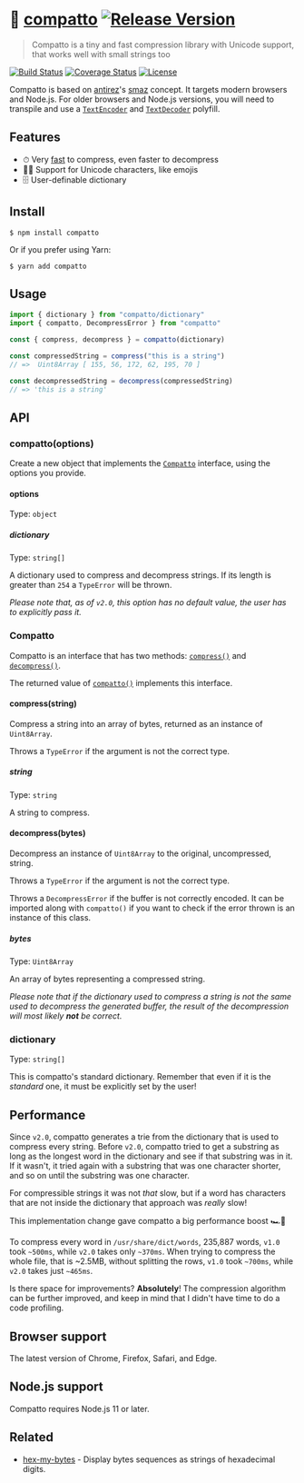 # 📮 [compatto](https://github.com/macarie/compatto) [![Release Version](https://img.shields.io/npm/v/compatto.svg?label=&color=0080FF)](https://www.npmjs.com/package/compatto)

> Compatto is a tiny and fast compression library with Unicode support, that works well with small strings too

[![Build Status](https://img.shields.io/travis/com/macarie/compatto)](https://travis-ci.com/macarie/compatto) [![Coverage Status](https://img.shields.io/codecov/c/github/macarie/compatto)](https://codecov.io/gh/macarie/compatto/)
[![License](https://img.shields.io/npm/l/compatto?color=42cdad)](https://github.com/macarie/compatto/blob/master/license)

Compatto is based on [antirez](https://github.com/antirez/)'s [smaz](https://github.com/antirez/smaz) concept. It targets modern browsers and Node.js. For older browsers and Node.js versions, you will need to transpile and use a [`TextEncoder`](https://developer.mozilla.org/en-US/docs/Web/API/TextEncoder) and [`TextDecoder`](https://developer.mozilla.org/en-US/docs/Web/API/TextDecoder) polyfill.

## Features

- ⏱ Very [fast](#performance) to compress, even faster to decompress
- 🙌🏼 Support for Unicode characters, like emojis
- 🗄 User-definable dictionary

## Install

```console
$ npm install compatto
```

Or if you prefer using Yarn:

```console
$ yarn add compatto
```

## Usage

```javascript
import { dictionary } from "compatto/dictionary"
import { compatto, DecompressError } from "compatto"

const { compress, decompress } = compatto(dictionary)

const compressedString = compress("this is a string")
// =>  Uint8Array [ 155, 56, 172, 62, 195, 70 ]

const decompressedString = decompress(compressedString)
// => 'this is a string'
```

## API

### compatto(options)

Create a new object that implements the [`Compatto`](#compatto) interface, using the options you provide.

#### options

Type: `object`

##### dictionary

Type: `string[]`

A dictionary used to compress and decompress strings. If its length is greater than `254` a `TypeError` will be thrown.

_Please note that, as of `v2.0`, this option has no default value, the user has to explicitly pass it._

### Compatto

Compatto is an interface that has two methods: [`compress()`](#compressstring) and [`decompress()`](#decompressbytes).

The returned value of [`compatto()`](#compattooptions) implements this interface.

#### compress(string)

Compress a string into an array of bytes, returned as an instance of `Uint8Array`.

Throws a `TypeError` if the argument is not the correct type.

##### string

Type: `string`

A string to compress.

#### decompress(bytes)

Decompress an instance of `Uint8Array` to the original, uncompressed, string.

Throws a `TypeError` if the argument is not the correct type.

Throws a `DecompressError` if the buffer is not correctly encoded. It can be imported along with `compatto()` if you want to check if the error thrown is an instance of this class.

##### bytes

Type: `Uint8Array`

An array of bytes representing a compressed string.

_Please note that if the dictionary used to compress a string is not the same used to decompress the generated buffer, the result of the decompression will most likely **not** be correct._

### dictionary

Type: `string[]`

This is compatto's standard dictionary. Remember that even if it is the _standard_ one, it must be explicitly set by the user!

## Performance

Since `v2.0`, compatto generates a trie from the dictionary that is used to compress every string. Before `v2.0`, compatto tried to get a substring as long as the longest word in the dictionary and see if that substring was in it. If it wasn't, it tried again with a substring that was one character shorter, and so on until the substring was one character.

For compressible strings it was not _that_ slow, but if a word has characters that are not inside the dictionary that approach was _really_ slow!

This implementation change gave compatto a big performance boost 🏎💨

To compress every word in `/usr/share/dict/words`, 235,887 words, `v1.0` took `~500ms`, while `v2.0` takes only `~370ms`. When trying to compress the whole file, that is ~2.5MB, without splitting the rows, `v1.0` took `~700ms`, while `v2.0` takes just `~465ms`.

Is there space for improvements? **Absolutely**! The compression algorithm can be further improved, and keep in mind that I didn't have time to do a code profiling.

## Browser support

The latest version of Chrome, Firefox, Safari, and Edge.

## Node.js support

Compatto requires Node.js 11 or later.

## Related

- [hex-my-bytes](https://github.com/macarie/hex-my-bytes) - Display bytes sequences as strings of hexadecimal digits.
